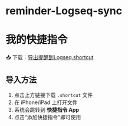 # reminder-Logseq-sync
# 我的快捷指令

📥 下载：[导出提醒到Logseq.shortcut](./导出提醒到Logseq.shortcut)

## 导入方法
1. 点击上方链接下载 `.shortcut` 文件
2. 在 iPhone/iPad 上打开文件
3. 系统会跳转到 **快捷指令 App**
4. 点击“添加快捷指令”即可使用
